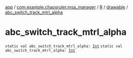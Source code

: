 [app](../../../index.md) / [com.example.chaosruler.msa_manager](../../index.md) / [R](../index.md) / [drawable](index.md) / [abc_switch_track_mtrl_alpha](.)

# abc_switch_track_mtrl_alpha

`static val abc_switch_track_mtrl_alpha: `[`Int`](https://kotlinlang.org/api/latest/jvm/stdlib/kotlin/-int/index.html)
`static val abc_switch_track_mtrl_alpha: `[`Int`](https://kotlinlang.org/api/latest/jvm/stdlib/kotlin/-int/index.html)